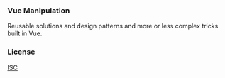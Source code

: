 ### Vue Manipulation
Reusable solutions and design patterns and more or less complex tricks built in Vue.

### License
[ISC](https://github.com/adrienloup/javascript-vanilla-sample/blob/master/LICENSE.md)
